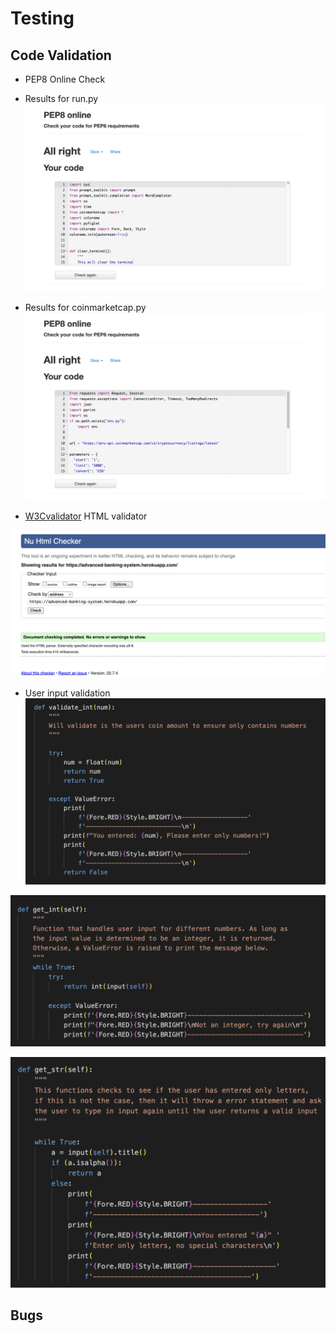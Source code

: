 # Testing 

## Code Validation

- PEP8 Online Check

- Results for run.py
![main page](documentation/images/code-validation-main.png)

- Results for coinmarketcap.py
![coinmarketcap page](documentation/images/code-validation-coinmarketcap.png)

- [W3Cvalidator](https://validator.w3.org/) HTML validator

![html validator](documentation/images/html-validator.png)

- User input validation
![validating floats](documentation/images/validate-float.png)

![validating integers](documentation/images/validate-int.png)

![validating strings](documentation/images/validate-string.png)


## Bugs

